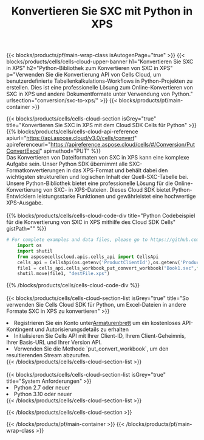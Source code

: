 ﻿---
title:  Konvertieren Sie SXC mit Python in XPS
description:  Verwendung des Aspose.Cells Cloud SDK für Python zum Konvertieren einer Datei im SXC-Format in eine Datei im XPS-Format.
---
{{< blocks/products/pf/main-wrap-class isAutogenPage="true" >}}
{{< blocks/products/cells/cells-cloud-upper-banner h1="Konvertieren Sie SXC in XPS" h2="Python-Bibliothek zum Konvertieren von SXC in XPS" p="Verwenden Sie die Konvertierung API von Cells Cloud, um benutzerdefinierte Tabellenkalkulations-Workflows in Python-Projekten zu erstellen. Dies ist eine professionelle Lösung zum Online-Konvertieren von SXC in XPS und andere Dokumentformate unter Verwendung von Python." urlsection="conversion/sxc-to-xps/" >}}
{{< blocks/products/pf/main-container >}}

{{< blocks/products/cells/cells-cloud-section isGrey="true" title="Konvertieren Sie SXC in XPS mit dem Cloud SDK Cells für Python" >}}
{{% blocks/products/cells/cells-cloud-api-reference apiurl="https://api.aspose.cloud/v3.0/cells/convert" apireferenceurl="https://apireference.aspose.cloud/cells/#/Conversion/PutConvertExcel" apimethod="PUT" %}}
<br/>
Das Konvertieren von Dateiformaten von SXC in XPS kann eine komplexe Aufgabe sein. Unser Python SDK übernimmt alle SXC-Formatkonvertierungen in das XPS-Format und behält dabei den wichtigsten strukturellen und logischen Inhalt der Quell-SXC-Tabelle bei. Unsere Python-Bibliothek bietet eine professionelle Lösung für die Online-Konvertierung von SXC- in XPS-Dateien. Dieses Cloud SDK bietet Python-Entwicklern leistungsstarke Funktionen und gewährleistet eine hochwertige XPS-Ausgabe.
<br/>
<br/>
{{% blocks/products/cells/cells-cloud-code-div title="Python Codebeispiel für die Konvertierung von SXC in XPS mithilfe des Cloud SDK Cells" gistPath="" %}}
 
```python
# For complete examples and data files, please go to https://github.com/aspose-cells-cloud/aspose-cells-cloud-python/
    import os
    import shutil
    from asposecellscloud.apis.cells_api import CellsApi
    cells_api = CellsApi(os.getenv('ProductClientId'),os.getenv('ProductClientSecret'))
    file1 = cells_api.cells_workbook_put_convert_workbook("Book1.sxc",format="xps")
    shutil.move(file1, "destFile.xps")     
```
 
{{% /blocks/products/cells/cells-cloud-code-div %}}
<br/>
<br/>
{{< blocks/products/cells/cells-cloud-section-list isGrey="true" title="So verwenden Sie Cells Cloud SDK für Python, um Excel-Dateien in andere Formate SXC in XPS zu konvertieren" >}}
<li> Registrieren Sie ein Konto unter<a href="https://dashboard.aspose.cloud/">Armaturenbrett</a> um ein kostenloses API-Kontingent und Autorisierungsdetails zu erhalten</li>
<li>Initialisieren Sie Cells API mit Ihrer Client-ID, Ihrem Client-Geheimnis, Ihrer Basis-URL und Ihrer Version API.</li>
<li>Verwenden Sie die Methode `put_convert_workbook`, um den resultierenden Stream abzurufen.</li>
{{< /blocks/products/cells/cells-cloud-section-list >}}
<br/>
<br/>
{{< blocks/products/cells/cells-cloud-section-list isGrey="true" title="System Anforderungen" >}}
<li>Python 2.7 oder neuer</li>
<li>Python 3.10 oder neuer</li>
{{< /blocks/products/cells/cells-cloud-section-list >}}

{{< /blocks/products/cells/cells-cloud-section >}}

{{< /blocks/products/pf/main-container >}}
{{< /blocks/products/pf/main-wrap-class >}}
